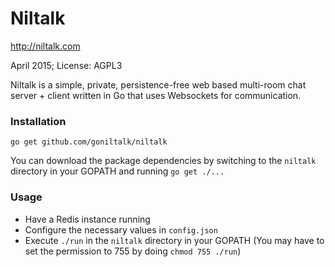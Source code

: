# Niltalk
http://niltalk.com

April 2015; License: AGPL3

Niltalk is a simple, private, persistence-free web based multi-room chat server + client  written in Go that uses Websockets for communication.

### Installation
`go get github.com/goniltalk/niltalk`

You can download the package dependencies by switching to the `niltalk` directory in your GOPATH and running `go get ./...`

### Usage
- Have a Redis instance running
- Configure the necessary values in `config.json`
- Execute `./run` in the `niltalk` directory in your GOPATH (You may have to set the permission to 755 by doing `chmod 755 ./run`)
